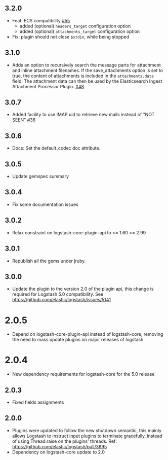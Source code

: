 ## 3.2.0
  - Feat: ECS compatibility [#55](https://github.com/logstash-plugins/logstash-input-imap/pull/55)
    * added (optional) `headers_target` configuration option
    * added (optional) `attachments_target` configuration option
  - Fix: plugin should not close `$stdin`, while being stopped 

## 3.1.0
  - Adds an option to recursively search the message parts for attachment and inline attachment filenames. If the save_attachments option is set to true, the content of attachments is included in the `attachments.data` field. The attachment data can then be used by the Elasticsearch Ingest Attachment Processor Plugin.
  [#48](https://github.com/logstash-plugins/logstash-input-imap/pull/48)

## 3.0.7
  - Added facility to use IMAP uid to retrieve new mails instead of "NOT SEEN" [#36](https://github.com/logstash-plugins/logstash-input-imap/pull/36)

## 3.0.6
  - Docs: Set the default_codec doc attribute.

## 3.0.5
  - Update gemspec summary

## 3.0.4
  - Fix some documentation issues

## 3.0.2
  - Relax constraint on logstash-core-plugin-api to >= 1.60 <= 2.99

## 3.0.1
  - Republish all the gems under jruby.
## 3.0.0
  - Update the plugin to the version 2.0 of the plugin api, this change is required for Logstash 5.0 compatibility. See https://github.com/elastic/logstash/issues/5141
# 2.0.5
  - Depend on logstash-core-plugin-api instead of logstash-core, removing the need to mass update plugins on major releases of logstash
# 2.0.4
  - New dependency requirements for logstash-core for the 5.0 release
## 2.0.3
 - Fixed fields assignments

## 2.0.0
 - Plugins were updated to follow the new shutdown semantic, this mainly allows Logstash to instruct input plugins to terminate gracefully,
   instead of using Thread.raise on the plugins' threads. Ref: https://github.com/elastic/logstash/pull/3895
 - Dependency on logstash-core update to 2.0


